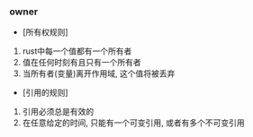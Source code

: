 ### owner
- [所有权规则]
1. rust中每一个值都有一个所有者
2. 值在任何时刻有且只有一个所有者
3. 当所有者(变量)离开作用域, 这个值将被丢弃

- [引用的规则]
1. 引用必须总是有效的
2. 在任意给定的时间, 只能有一个可变引用, 或者有多个不可变引用